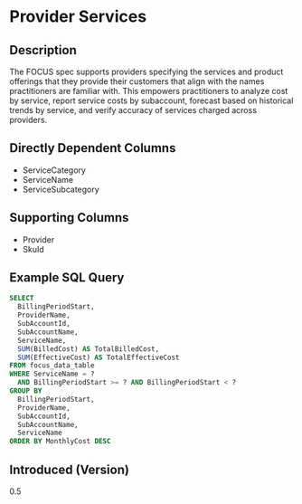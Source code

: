 # Provider Services

## Description

The FOCUS spec supports providers specifying the services and product offerings that they provide their customers that align with the names practitioners are familiar with. This empowers practitioners to analyze cost by service, report service costs by subaccount, forecast based on historical trends by service, and verify accuracy of services charged across providers.

## Directly Dependent Columns

* ServiceCategory
* ServiceName
* ServiceSubcategory

## Supporting Columns

* Provider
* SkuId

## Example SQL Query

```sql
SELECT
  BillingPeriodStart,
  ProviderName,
  SubAccountId,
  SubAccountName,
  ServiceName,
  SUM(BilledCost) AS TotalBilledCost,
  SUM(EffectiveCost) AS TotalEffectiveCost
FROM focus_data_table
WHERE ServiceName = ?
  AND BillingPeriodStart >= ? AND BillingPeriodStart < ?
GROUP BY
  BillingPeriodStart,
  ProviderName,
  SubAccountId,
  SubAccountName,
  ServiceName
ORDER BY MonthlyCost DESC
```

## Introduced (Version)

0.5

